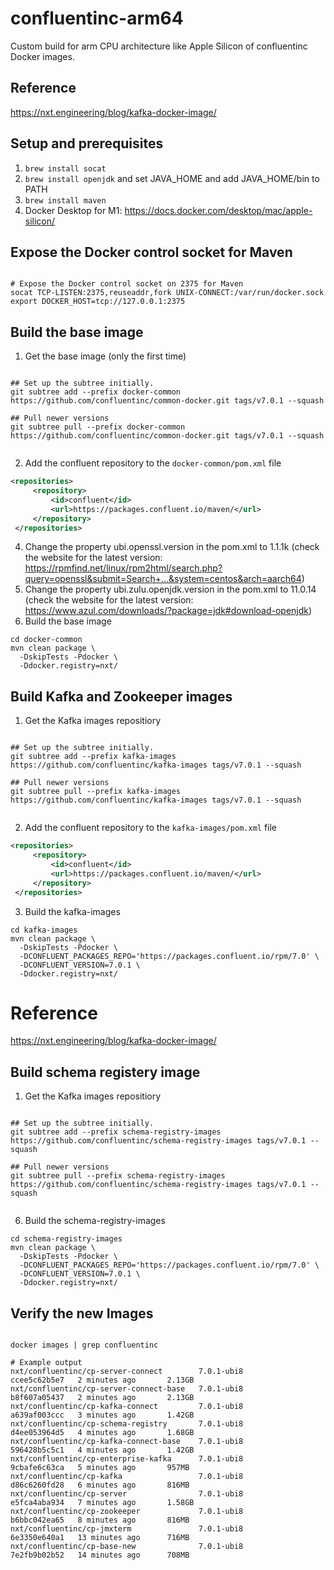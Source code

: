 # confluentinc-arm64
Custom build for arm CPU architecture like Apple Silicon of confluentinc Docker images.

## Reference
https://nxt.engineering/blog/kafka-docker-image/

## Setup and prerequisites
1. `brew install socat`
2. `brew install openjdk` and set JAVA_HOME and add JAVA_HOME/bin to PATH
3. `brew install maven`
4. Docker Desktop for M1: https://docs.docker.com/desktop/mac/apple-silicon/


## Expose the Docker control socket for Maven
```shell

# Expose the Docker control socket on 2375 for Maven
socat TCP-LISTEN:2375,reuseaddr,fork UNIX-CONNECT:/var/run/docker.sock
export DOCKER_HOST=tcp://127.0.0.1:2375
```

## Build the base image

1. Get the base image (only the first time)
```shell

## Set up the subtree initially.
git subtree add --prefix docker-common https://github.com/confluentinc/common-docker.git tags/v7.0.1 --squash

## Pull newer versions
git subtree pull --prefix docker-common https://github.com/confluentinc/common-docker.git tags/v7.0.1 --squash
  
```

2. Add the confluent repository to the `docker-common/pom.xml` file

```xml
<repositories>
     <repository>
         <id>confluent</id>
         <url>https://packages.confluent.io/maven/</url>
     </repository>
 </repositories>
```

4. Change the property ubi.openssl.version in the pom.xml to 1.1.1k (check the website for the latest version: https://rpmfind.net/linux/rpm2html/search.php?query=openssl&submit=Search+...&system=centos&arch=aarch64) 
5. Change the property ubi.zulu.openjdk.version in the pom.xml to 11.0.14 (check the website for the latest version: https://www.azul.com/downloads/?package=jdk#download-openjdk)
6. Build the base image
```shell
cd docker-common
mvn clean package \
  -DskipTests -Pdocker \
  -Ddocker.registry=nxt/
```


## Build Kafka and Zookeeper images
1. Get the Kafka images repositiory
```shell

## Set up the subtree initially.
git subtree add --prefix kafka-images https://github.com/confluentinc/kafka-images tags/v7.0.1 --squash

## Pull newer versions
git subtree pull --prefix kafka-images https://github.com/confluentinc/kafka-images tags/v7.0.1 --squash
  
```

2. Add the confluent repository to the `kafka-images/pom.xml` file

```xml
<repositories>
     <repository>
         <id>confluent</id>
         <url>https://packages.confluent.io/maven/</url>
     </repository>
 </repositories>
```

3. Build the kafka-images 
```shell
cd kafka-images
mvn clean package \
  -DskipTests -Pdocker \
  -DCONFLUENT_PACKAGES_REPO='https://packages.confluent.io/rpm/7.0' \
  -DCONFLUENT_VERSION=7.0.1 \
  -Ddocker.registry=nxt/
```

# Reference
https://nxt.engineering/blog/kafka-docker-image/


## Build schema registery image
1. Get the Kafka images repositiory
```shell

## Set up the subtree initially.
git subtree add --prefix schema-registry-images https://github.com/confluentinc/schema-registry-images tags/v7.0.1 --squash

## Pull newer versions
git subtree pull --prefix schema-registry-images https://github.com/confluentinc/schema-registry-images tags/v7.0.1 --squash
  
```

6. Build the schema-registry-images
```shell
cd schema-registry-images
mvn clean package \
  -DskipTests -Pdocker \
  -DCONFLUENT_PACKAGES_REPO='https://packages.confluent.io/rpm/7.0' \
  -DCONFLUENT_VERSION=7.0.1 \
  -Ddocker.registry=nxt/
```

## Verify the new Images
```shell

docker images | grep confluentinc

# Example output
nxt/confluentinc/cp-server-connect        7.0.1-ubi8               ccee5c62b5e7   2 minutes ago       2.13GB
nxt/confluentinc/cp-server-connect-base   7.0.1-ubi8               b8f607a05437   2 minutes ago       2.13GB
nxt/confluentinc/cp-kafka-connect         7.0.1-ubi8               a639af003ccc   3 minutes ago       1.42GB
nxt/confluentinc/cp-schema-registry       7.0.1-ubi8               d4ee053964d5   4 minutes ago       1.68GB
nxt/confluentinc/cp-kafka-connect-base    7.0.1-ubi8               596428b5c5c1   4 minutes ago       1.42GB
nxt/confluentinc/cp-enterprise-kafka      7.0.1-ubi8               9cbafe6c63ca   5 minutes ago       957MB
nxt/confluentinc/cp-kafka                 7.0.1-ubi8               d86c6260fd28   6 minutes ago       816MB
nxt/confluentinc/cp-server                7.0.1-ubi8               e5fca4aba934   7 minutes ago       1.58GB
nxt/confluentinc/cp-zookeeper             7.0.1-ubi8               b6bbc042ea65   8 minutes ago       816MB
nxt/confluentinc/cp-jmxterm               7.0.1-ubi8               6e3350e640a1   13 minutes ago      716MB
nxt/confluentinc/cp-base-new              7.0.1-ubi8               7e2fb9b02b52   14 minutes ago      708MB

```

